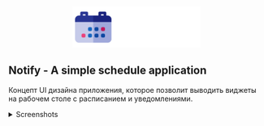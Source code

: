 <p align="center">
<img src="/imgs/logo.png" width="50%"/>
</p>

## Notify - A simple schedule application

Концепт UI дизайна приложения, которое позволит выводить виджеты на рабочем столе с расписанием и уведомлениями.

<details>
<summary > Screenshots</summary>
<img src="/imgs/img_1.png"/>

<img src="/imgs/img_2.png"/>
</details>
